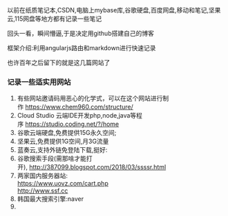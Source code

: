 以前在纸质笔记本,CSDN,电脑上mybase库,谷歌硬盘,百度网盘,移动和笔记,坚果云,115网盘等地方都有记录一些笔记  

回头一看，瞬间懵逼,于是决定用github搭建自己的博客  

框架介绍:利用angularjs路由和markdown进行快速记录  

也许百年之后留下的就是这几篇网站了

### 记录一些适实用网站
1.  有些网站邀请码用恶心的化学式，可以在这个网站进行制作&nbsp;https://www.chem960.com/structure/  
2.  Cloud Studio 云端IDE开发php,node,java等程序&nbsp;https://studio.coding.net/?/home  
3.  谷歌云端硬盘,免费提供15G永久空间;
4.  坚果云,免费提供1G空间,月3G流量
5.  蓝奏云,支持外链免登陆下载,挺好:
6.  谷歌搜索手段(需那啥才能打开),&nbsp;http://387099.blogspot.com/2018/03/ssssr.html
7.  两家国内服务器站:  
    https://www.uovz.com/cart.php  
	http://www.ssf.cc
8.  韩国最大搜索引擎:naver
9.  
